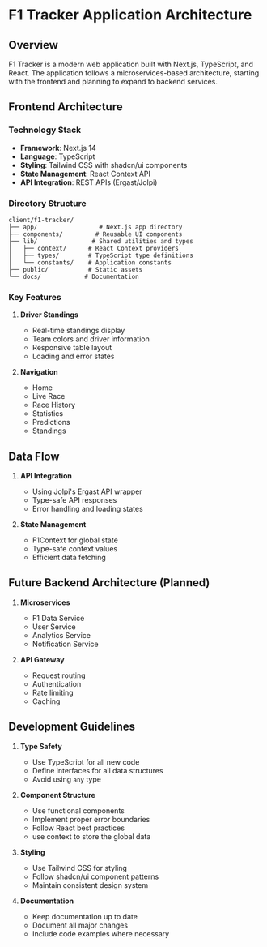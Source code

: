 # F1 Tracker Application Architecture

## Overview

F1 Tracker is a modern web application built with Next.js, TypeScript, and React. The application follows a microservices-based architecture, starting with the frontend and planning to expand to backend services.

## Frontend Architecture

### Technology Stack

- **Framework**: Next.js 14
- **Language**: TypeScript
- **Styling**: Tailwind CSS with shadcn/ui components
- **State Management**: React Context API
- **API Integration**: REST APIs (Ergast/Jolpi)

### Directory Structure

```
client/f1-tracker/
├── app/                 # Next.js app directory
├── components/         # Reusable UI components
├── lib/               # Shared utilities and types
│   ├── context/      # React Context providers
│   ├── types/        # TypeScript type definitions
│   └── constants/    # Application constants
├── public/           # Static assets
└── docs/            # Documentation
```

### Key Features

1. **Driver Standings**

   - Real-time standings display
   - Team colors and driver information
   - Responsive table layout
   - Loading and error states

2. **Navigation**
   - Home
   - Live Race
   - Race History
   - Statistics
   - Predictions
   - Standings

## Data Flow

1. **API Integration**

   - Using Jolpi's Ergast API wrapper
   - Type-safe API responses
   - Error handling and loading states

2. **State Management**
   - F1Context for global state
   - Type-safe context values
   - Efficient data fetching

## Future Backend Architecture (Planned)

1. **Microservices**

   - F1 Data Service
   - User Service
   - Analytics Service
   - Notification Service

2. **API Gateway**
   - Request routing
   - Authentication
   - Rate limiting
   - Caching

## Development Guidelines

1. **Type Safety**

   - Use TypeScript for all new code
   - Define interfaces for all data structures
   - Avoid using `any` type

2. **Component Structure**

   - Use functional components
   - Implement proper error boundaries
   - Follow React best practices
    - use context to store the global data

3. **Styling**

   - Use Tailwind CSS for styling
   - Follow shadcn/ui component patterns
   - Maintain consistent design system

4. **Documentation**
   - Keep documentation up to date
   - Document all major changes
   - Include code examples where necessary
